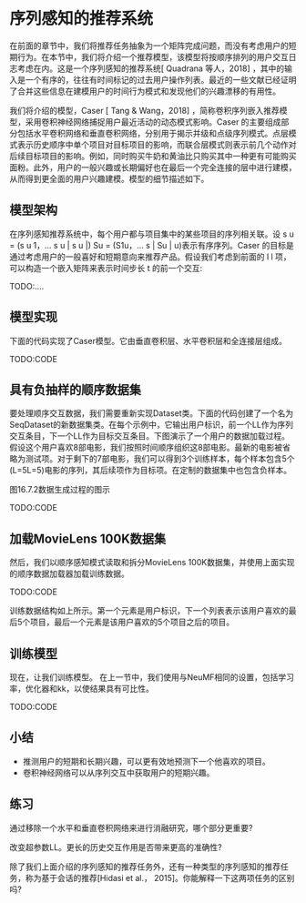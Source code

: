 

<!--
 * @version:
 * @Author:  StevenJokes https://github.com/StevenJokes
 * @Date: 2020-07-30 20:47:04
 * @LastEditors:  StevenJokes https://github.com/StevenJokes
 * @LastEditTime: 2020-07-31 17:55:11
 * @Description:MT
 * @TODO::
 * @Reference:http://preview.d2l.ai/d2l-en/master/chapter_recommender-systems/seqrec.html
-->

# 序列感知的推荐系统

在前面的章节中，我们将推荐任务抽象为一个矩阵完成问题，而没有考虑用户的短期行为。在本节中，我们将介绍一个推荐模型，该模型将按顺序排列的用户交互日志考虑在内。这是一个序列感知的推荐系统[ Quadrana 等人，2018] ，其中的输入是一个有序的，往往有时间标记的过去用户操作列表。最近的一些文献已经证明了合并这些信息在建模用户的时间行为模式和发现他们的兴趣漂移的有用性。

我们将介绍的模型，Caser [ Tang & Wang，2018] ，简称卷积序列嵌入推荐模型，采用卷积神经网络捕捉用户最近活动的动态模式影响。Caser 的主要组成部分包括水平卷积网络和垂直卷积网络，分别用于揭示并级和点级序列模式。点层模式表示历史顺序中单个项目对目标项目的影响，而联合层模式则表示前几个动作对后续目标项目的影响。例如，同时购买牛奶和黄油比只购买其中一种更有可能购买面粉。此外，用户的一般兴趣或长期偏好也在最后一个完全连接的层中进行建模，从而得到更全面的用户兴趣建模。模型的细节描述如下。

## 模型架构

在序列感知推荐系统中，每个用户都与项目集中的某些项目的序列相关联。设 s u = (s u 1，... s u | s u |) Su = (S1u，... s | Su | u)表示有序序列。Caser 的目标是通过考虑用户的一般喜好和短期意向来推荐产品。假设我们考虑到前面的 l l 项，可以构造一个嵌入矩阵来表示时间步长 t 的前一个交互:

TODO:....

## 模型实现

下面的代码实现了Caser模型。它由垂直卷积层、水平卷积层和全连接层组成。

TODO:CODE

## 具有负抽样的顺序数据集

要处理顺序交互数据，我们需要重新实现Dataset类。下面的代码创建了一个名为SeqDataset的新数据集类。在每个示例中，它输出用户标识，前一个LL作为序列交互条目，下一个LL作为目标交互条目。下图演示了一个用户的数据加载过程。假设这个用户喜欢8部电影，我们按照时间顺序组织这8部电影。最新的电影被省略为测试项。对于剩下的7部电影，我们可以得到3个训练样本，每个样本包含5个(L=5L=5)电影的序列，其后续项作为目标项。在定制的数据集中也包含负样本。

图16.7.2数据生成过程的图示

TODO:CODE

## 加载MovieLens 100K数据集

然后，我们以顺序感知模式读取和拆分MovieLens 100K数据集，并使用上面实现的顺序数据加载器加载训练数据。

TODO:CODE

训练数据结构如上所示。第一个元素是用户标识，下一个列表表示该用户喜欢的最后5个项目，最后一个元素是该用户喜欢的5个项目之后的项目。

## 训练模型

现在，让我们训练模型。 在上一节中，我们使用与NeuMF相同的设置，包括学习率，优化器和kk，以使结果具有可比性。

TODO:CODE

## 小结

* 推测用户的短期和长期兴趣，可以更有效地预测下一个他喜欢的项目。
* 卷积神经网络可以从序列交互中获取用户的短期兴趣。

## 练习

通过移除一个水平和垂直卷积网络来进行消融研究，哪个部分更重要?

改变超参数LL。更长的历史交互作用是否带来更高的准确性?

除了我们上面介绍的序列感知的推荐任务外，还有一种类型的序列感知的推荐任务，称为基于会话的推荐[Hidasi et al.， 2015]。你能解释一下这两项任务的区别吗?
